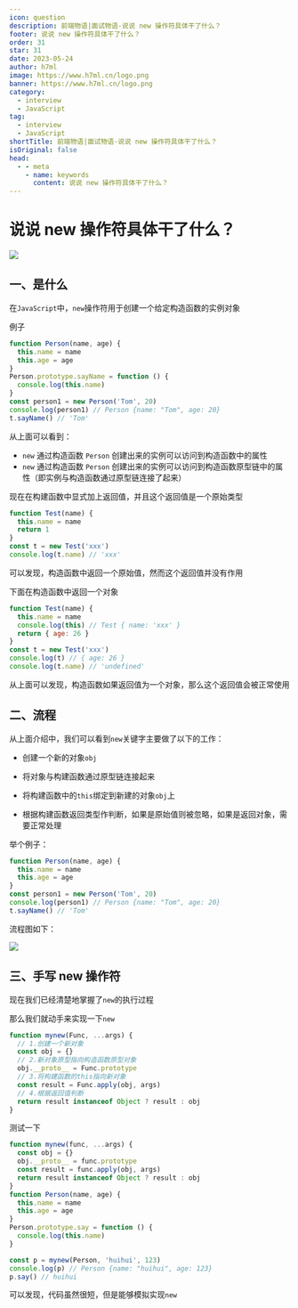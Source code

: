 ```yaml
---
icon: question
description: 前端物语|面试物语-说说 new 操作符具体干了什么？
footer: 说说 new 操作符具体干了什么？
order: 31
star: 31
date: 2023-05-24
author: h7ml
image: https://www.h7ml.cn/logo.png
banner: https://www.h7ml.cn/logo.png
category:
  - interview
  - JavaScript
tag:
  - interview
  - JavaScript
shortTitle: 前端物语|面试物语-说说 new 操作符具体干了什么？
isOriginal: false
head:
  - - meta
    - name: keywords
      content: 说说 new 操作符具体干了什么？
---
```


# 说说 new 操作符具体干了什么？

![](http://static.5ibug.net/vitepress/assets/images/interview/880d0010-7a39-11eb-85f6-6fac77c0c9b3.png)

## 一、是什么

在`JavaScript`中，`new`操作符用于创建一个给定构造函数的实例对象

例子

```js
function Person(name, age) {
  this.name = name
  this.age = age
}
Person.prototype.sayName = function () {
  console.log(this.name)
}
const person1 = new Person('Tom', 20)
console.log(person1) // Person {name: "Tom", age: 20}
t.sayName() // 'Tom'
```

从上面可以看到：

- `new` 通过构造函数 `Person` 创建出来的实例可以访问到构造函数中的属性
- `new` 通过构造函数 `Person` 创建出来的实例可以访问到构造函数原型链中的属性（即实例与构造函数通过原型链连接了起来）

现在在构建函数中显式加上返回值，并且这个返回值是一个原始类型

```js
function Test(name) {
  this.name = name
  return 1
}
const t = new Test('xxx')
console.log(t.name) // 'xxx'
```

可以发现，构造函数中返回一个原始值，然而这个返回值并没有作用

下面在构造函数中返回一个对象

```js
function Test(name) {
  this.name = name
  console.log(this) // Test { name: 'xxx' }
  return { age: 26 }
}
const t = new Test('xxx')
console.log(t) // { age: 26 }
console.log(t.name) // 'undefined'
```

从上面可以发现，构造函数如果返回值为一个对象，那么这个返回值会被正常使用

## 二、流程

从上面介绍中，我们可以看到`new`关键字主要做了以下的工作：

- 创建一个新的对象`obj`
- 将对象与构建函数通过原型链连接起来
- 将构建函数中的`this`绑定到新建的对象`obj`上

- 根据构建函数返回类型作判断，如果是原始值则被忽略，如果是返回对象，需要正常处理

举个例子：

```js
function Person(name, age) {
  this.name = name
  this.age = age
}
const person1 = new Person('Tom', 20)
console.log(person1) // Person {name: "Tom", age: 20}
t.sayName() // 'Tom'
```

流程图如下：

![](http://static.5ibug.net/vitepress/assets/images/interview/b429b990-7a39-11eb-85f6-6fac77c0c9b3.png)

## 三、手写 new 操作符

现在我们已经清楚地掌握了`new`的执行过程

那么我们就动手来实现一下`new`

```js
function mynew(Func, ...args) {
  // 1.创建一个新对象
  const obj = {}
  // 2.新对象原型指向构造函数原型对象
  obj.__proto__ = Func.prototype
  // 3.将构建函数的this指向新对象
  const result = Func.apply(obj, args)
  // 4.根据返回值判断
  return result instanceof Object ? result : obj
}
```

测试一下

```js
function mynew(func, ...args) {
  const obj = {}
  obj.__proto__ = func.prototype
  const result = func.apply(obj, args)
  return result instanceof Object ? result : obj
}
function Person(name, age) {
  this.name = name
  this.age = age
}
Person.prototype.say = function () {
  console.log(this.name)
}

const p = mynew(Person, 'huihui', 123)
console.log(p) // Person {name: "huihui", age: 123}
p.say() // huihui
```

可以发现，代码虽然很短，但是能够模拟实现`new`
